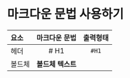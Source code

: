 # 마크다운 문법 사용하기

| 요소   |   마크다운 문법   | 출력형태 |
| :----- | :---------------: | :------: |
| 헤더   |       # H1        |  `#H1`   |
| 볼드체 | **볼드체 텍스트** |
